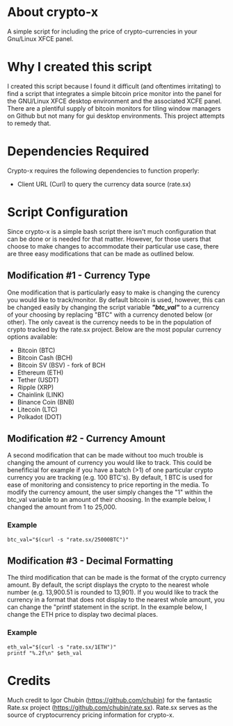 # About crypto-x
A simple script for including the price of crypto-currencies in your Gnu/Linux XFCE panel.

# Why I created this script
I created this script because I found it difficult (and oftentimes irritating) to find a script that integrates a simple bitcoin price monitor into the panel for the GNU/Linux XFCE desktop environment and the associated XCFE panel. There are a plentiful supply of bitcoin monitors for tiling window managers on Github but not many for gui desktop environments. This project attempts to remedy that.

# Dependencies Required
Crypto-x requires the following dependencies to function properly:
- Client URL (Curl) to query the currency data source (rate.sx) 

# Script Configuration
Since crypto-x is a simple bash script there isn't much configuration that can be done or is needed for that matter. However, for those users that choose to make changes to accommodate their particular use case, there are three easy modifications that can be made as outlined below.

## Modification #1 - Currency Type
One modification that is particularly easy to make is changing the curency you would like to track/monitor. By default bitcoin is used, however, this can be changed easily by changing the script variable ***"btc_val"*** to a currency of your choosing by replacing "BTC" with a currency denoted below (or other). The only caveat is the currency needs to be in the population of crypto tracked by the rate.sx project. Below are the most popular currency options available:

- Bitcoin (BTC)
- Bitcoin Cash (BCH)
- Bitcoin SV (BSV) - fork of BCH
- Ethereum (ETH)
- Tether (USDT)
- Ripple (XRP)
- Chainlink (LINK)
- Binance Coin (BNB)
- Litecoin (LTC)
- Polkadot (DOT)

## Modification #2 - Currency Amount
A second modification that can be made without too much trouble is changing the amount of currency you would like to track. This could be benefificial for example if you have a batch (>1) of one particular crypto currency you are tracking (e.g. 100 BTC's). By default, 1 BTC is used for ease of monitoring and consistency to price reporting in the media. To modify the currency amount, the user simply changes the "1" within the btc_val variable to an amount of their choosing. In the example below, I changed the amount from 1 to 25,000.

### Example

```
btc_val="$(curl -s "rate.sx/25000BTC")"
```

## Modification #3 - Decimal Formatting
The third modification that can be made is the format of the crypto currency amount. By default, the script displays the crypto to the nearest whole number (e.g. 13,900.51 is rounded to 13,901). If you would like to track the currency in a format that does not display to the nearest whole amount, you can change the "printf statement in the script. In the example below, I change the ETH price to display two decimal places.

### Example

```
eth_val="$(curl -s "rate.sx/1ETH")"
printf "%.2f\n" $eth_val
```

# Credits
Much credit to Igor Chubin (https://github.com/chubin) for the fantastic Rate.sx project (https://github.com/chubin/rate.sx). Rate.sx serves as the source of cryptocurrency pricing information for crypto-x.
